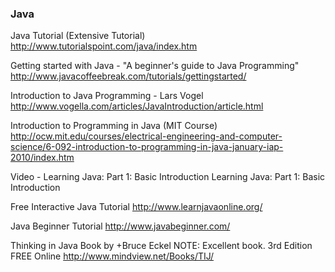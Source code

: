 ### Java

Java Tutorial (Extensive Tutorial)
http://www.tutorialspoint.com/java/index.htm

Getting started with Java - "A beginner's guide to Java Programming"
http://www.javacoffeebreak.com/tutorials/gettingstarted/

Introduction to Java Programming - Lars Vogel
http://www.vogella.com/articles/JavaIntroduction/article.html

Introduction to Programming in Java (MIT Course)
http://ocw.mit.edu/courses/electrical-engineering-and-computer-science/6-092-introduction-to-programming-in-java-january-iap-2010/index.htm

Video - Learning Java: Part 1: Basic Introduction
Learning Java: Part 1: Basic Introduction

Free Interactive Java Tutorial
http://www.learnjavaonline.org/

Java Beginner Tutorial
http://www.javabeginner.com/

Thinking in Java Book by +Bruce Eckel
NOTE: Excellent book. 3rd Edition FREE Online
http://www.mindview.net/Books/TIJ/
